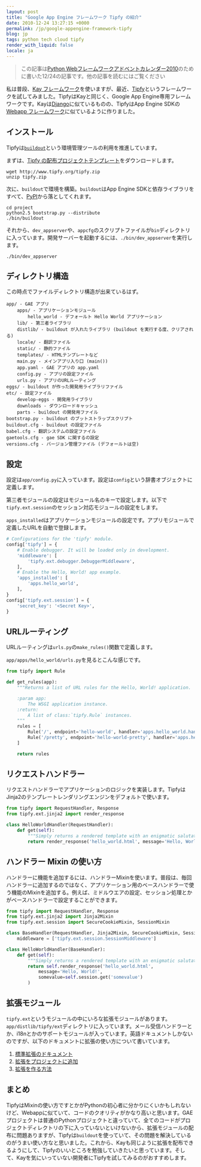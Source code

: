 ```yaml
---
layout: post
title: "Google App Engine フレームワーク Tipfy の紹介"
date: 2010-12-24 13:27:15 +0000
permalink: /jp/google-appengine-framework-tipfy
blog: jp
tags: python tech cloud tipfy
render_with_liquid: false
locale: ja
---
```


> この記事は[Python Webフレームワークアドベントカレンダー2010](http://atnd.org/events/10465)のために書いた12/24の記事です。他の記事を読むにはご覧ください

私は普段、[Kay フレームワーク](http://code.google.com/p/kay-framework/)を使いますが、最近、[Tipfy](http://www.tipfy.org/)というフレームワークを試してみました。TipfyはKayと同じく、Google App Engine専用フレームワークです。Kayは[Django](http://www.djangoproject.com)に似ているものの、TipfyはApp Engine SDKの[Webapp フレームワーク](http://code.google.com/intl/ja/appengine/docs/python/gettingstarted/usingwebapp.html)に似ているように作りました。

## インストール

Tipfyは[`buildout`](http://www.buildout.org/)という環境管理ツールの利用を推進しています。

まずは、[Tipfy の配布プロジェクトテンプレート](http://www.tipfy.org/tipfy.zip)をダウンロードします。

```shell
wget http://www.tipfy.org/tipfy.zip
unzip tipfy.zip
```

次に、`buildout`で環境を構築。`buildout`はApp Engine SDKと依存ライブラリをすべて、[PyPI](http://pypi.python.org/)から落としてくれます。

```shell
cd project
python2.5 bootstrap.py --distribute
./bin/buildout
```

それから、`dev_appserver`や、`appcfg`のスクリプトファイルが`bin`ディレクトリに入っています。開発サーバーを起動するには、`./bin/dev_appserver`を実行します。

```shell
./bin/dev_appserver
```

## ディレクトリ構造

この時点でファイルディレクトリ構造が出来ているはず。

```text
app/ - GAE アプリ
    apps/ - アプリケーションモジュール
        hello_world - デフォールト Hello World アプリケーション
    lib/ - 第三者ライブラリ
    distlib/ - buildout が入れたライブラリ (buildout を実行する度、クリアされる)
    locale/ - 翻訳ファイル
    static/ - 静的ファイル
    templates/ - HTMLテンプレートなど
    main.py - メインアプリ入り口 (main())
    app.yaml - GAE アプリの app.yaml
    config.py - アプリの設定ファイル
    urls.py - アプリのURLルーティング
eggs/ - buildout が作った開発用ライブラリファイル
etc/ - 設定ファイル
    develop-eggs - 開発用ライブラリ
    downloads - ダウンロードキャッシュ
    parts - buildout の開発用ファイル
bootstrap.py - buildout のブットストラップスクリプト
buildout.cfg - buildout の設定ファイル
babel.cfg - 翻訳システムの設定ファイル
gaetools.cfg - gae SDK に関するの設定
versions.cfg - バージョン管理ファイル (デフォールトは空)
```

## 設定

設定は`app/config.py`に入っています。設定は`config`という辞書オブジェクトに定義します。

第三者モジュールの設定はモジュール名のキーで設定します。以下で`tipfy.ext.session`のセッション対応モジュールの設定をします。

`apps_installed`はアプリケーションモジュールの設定です。アプリモジュールで定義したURLを自動で登録します。

```python
# Configurations for the 'tipfy' module.
config['tipfy'] = {
    # Enable debugger. It will be loaded only in development.
    'middleware': [
        'tipfy.ext.debugger.DebuggerMiddleware',
    ],
    # Enable the Hello, World! app example.
    'apps_installed': [
        'apps.hello_world',
    ],
}
config['tipfy.ext.session'] = {
    'secret_key': '<Secret Key>',
}
```

## URLルーティング

URLルーティングは`urls.py`の`make_rules()`関数で定義します。

`app/apps/hello_world/urls.py`を見るとこんな感じです。

```python
from tipfy import Rule

def get_rules(app):
    """Returns a list of URL rules for the Hello, World! application.

    :param app:
        The WSGI application instance.
    :return:
        A list of class:`tipfy.Rule` instances.
    """
    rules = [
        Rule('/', endpoint='hello-world', handler='apps.hello_world.handlers.HelloWorldHandler'),
        Rule('/pretty', endpoint='hello-world-pretty', handler='apps.hello_world.handlers.PrettyHelloWorldHandler'),
    ]

    return rules
```

## リクエストハンドラー

リクエストハンドラーでアプリケーションのロジックを実装します。TipfyはJinja2のテンプレートレンダリングエンジンをデフォルトで使います。

```python
from tipfy import RequestHandler, Response
from tipfy.ext.jinja2 import render_response

class HelloWorldHandler(RequestHandler):
    def get(self):
        """Simply returns a rendered template with an enigmatic salutation."""
        return render_response('hello_world.html', message='Hello, World!')
```

## ハンドラー Mixin の使い方

ハンドラーに機能を追加するには、ハンドラーMixinを使います。普段は、毎回ハンドラーに追加するのではなく、アプリケーション用のベースハンドラーで使う機能のMixinを追加する。例えば、ミドルウエアの設定、セッション処理とかがベースハンドラーで設定することができます。

```python
from tipfy import RequestHandler, Response
from tipfy.ext.jinja2 import Jinja2Mixin
from tipfy.ext.session import SecureCookieMixin, SessionMixin

class BaseHandler(RequestHandler, Jinja2Mixin, SecureCookieMixin, SessionMixin):
    middleware = ['tipfy.ext.session.SessionMiddleware']

class HelloWorldHandler(BaseHandler):
    def get(self):
        """Simply returns a rendered template with an enigmatic salutation."""
        return self.render_response('hello_world.html',
            message='Hello, World!',
            somevalue=self.session.get('somevalue')
        )
```

## 拡張モジュール

`tipfy.ext`というモジュールの中にいろな拡張モジュールがあります。`app/distlib/tipfy/ext`ディレクトリに入っています。メール受信ハンドラーとか、i18nとかのサポートモジュールが入っています。英語ドキュメントしかないのですが、以下のドキュメントに拡張の使い方について書いています。

1. [標準拡張のドキュメント](http://www.tipfy.org/wiki/extensions/#extension-pages)
2. [拡張をプロジェクトに追加](http://www.tipfy.org/wiki/guide/extensions/#adding-or-removing-extensions)
3. [拡張を作る方法](http://www.tipfy.org/wiki/guide/extensions/create/#creating-extensions)

## まとめ

TipfyはMixinの使い方ですとかがPythonの初心者に分かりにくいかもしれないけど、Webappに似ていて、コードのクオリティがかなり高いと思います。GAEプロジェクトは普通のPythonプロジェクトと違っていて、全てのコードがプロジェクトディレクトリの下に入っていないといけないから、拡張モジュールの配布に問題ありますが、Tipfyは`buildout`を使っていて、その問題を解決しているのがうまい使い方なと思いました。これから、Kayも同じように拡張を配布できるようにして、Tipfyのいいところを勉強していきたいと思っています。そして、Kayを気にいっていない開発者にTipfyを試してみるのがおすすめします。
